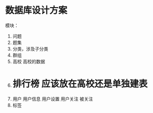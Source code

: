 # 数据库设计方案

模块：
1. 问题
2. 题集
3. 分类，涉及子分类
4. 群组
5. 高校 高校的数据
6. # 排行榜 应该放在高校还是单独建表
7. 用户 用户信息 用户设置 用户关注 被关注
8. 标签
